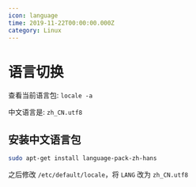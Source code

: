 ```yaml
---
icon: language
time: 2019-11-22T00:00:00.000Z
category: Linux
---
```


# 语言切换

查看当前语言包: `locale -a`

中文语言是: `zh_CN.utf8`

## 安装中文语言包

```bash
sudo apt-get install language-pack-zh-hans
```

之后修改 `/etc/default/locale`，将 `LANG` 改为 `zh_CN.utf8`

